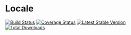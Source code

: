 # Locale

[![Build Status](https://travis-ci.org/studio107/Mindy_Locale.svg)](https://travis-ci.org/studio107/Mindy_Locale)
[![Coverage Status](https://img.shields.io/coveralls/studio107/Mindy_Locale.svg)](https://coveralls.io/r/studio107/Mindy_Locale)
[![Latest Stable Version](https://poser.pugx.org/mindy/locale/v/stable.svg)](https://packagist.org/packages/mindy/locale)
[![Total Downloads](https://poser.pugx.org/mindy/locale/downloads.svg)](https://packagist.org/packages/mindy/locale)
